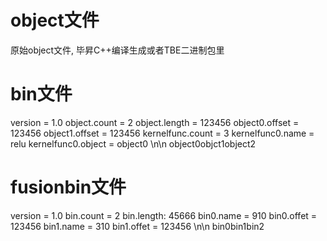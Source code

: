 # object文件
原始object文件, 毕昇C++编译生成或者TBE二进制包里

# bin文件
version = 1.0
object.count = 2
object.length = 123456
object0.offset = 123456
object1.offset = 123456
kernelfunc.count = 3
kernelfunc0.name = relu
kernelfunc0.object = object0
\n\n
object0objct1object2

# fusionbin文件
version = 1.0
bin.count = 2
bin.length: 45666
bin0.name = 910
bin0.offet = 123456
bin1.name = 310
bin1.offet = 123456
\n\n
bin0bin1bin2
